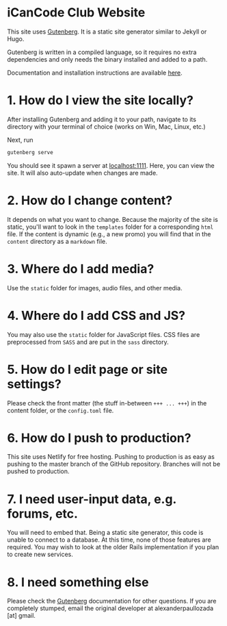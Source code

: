# iCanCode Club Website

This site uses [Gutenberg](https://github.com/Keats/gutenberg).  It is a static site generator similar to Jekyll or Hugo.  

Gutenberg is written in a compiled language, so it requires no extra dependencies and only needs the binary installed and added to a path.

Documentation and installation instructions are available [here](https://www.getgutenberg.io/documentation/getting-started/installation/).

# 1. How do I view the site locally?
After installing Gutenberg and adding it to your path, navigate to its directory with your terminal of choice (works on Win, Mac, Linux, etc.)

Next, run 

```sh
gutenberg serve
```

You should see it spawn a server at [localhost:1111](http://localhost:1111).  Here, you can view the site.  It will also auto-update when changes are made.

# 2. How do I change content?
It depends on what you want to change.  Because the majority of the site is static, you'll want to look in the `templates` folder for a corresponding `html` file.  If the content is dynamic (e.g., a new promo) you will find that in the `content` directory as a `markdown` file.

# 3. Where do I add media?
Use the `static` folder for images, audio files, and other media.  

# 4. Where do I add CSS and JS?
You may also use the `static` folder for JavaScript files.  CSS files are preprocessed from `SASS` and are put in the `sass` directory.

# 5. How do I edit page or site settings?
Please check the front matter (the stuff in-between `+++ ... +++`) in the content folder, or the `config.toml` file.

# 6. How do I push to production?
This site uses Netlify for free hosting.  Pushing to production is as easy as pushing to the master branch of the GitHub repository.  Branches will not be pushed to production.

# 7. I need user-input data, e.g. forums, etc.
You will need to embed that.  Being a static site generator, this code is unable to connect to a database.  At this time, none of those features are required.  You may wish to look at the older Rails implementation if you plan to create new services.

# 8. I need something else
Please check the [Gutenberg](https://www.getgutenberg.io/documentation/getting-started/installation/) documentation for other questions.  If you are completely stumped, email the original developer at alexanderpaullozada [at] gmail.

